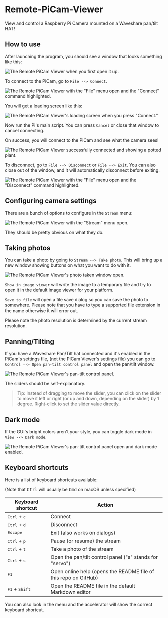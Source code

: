 # Remote-PiCam-Viewer
View and control a Raspberry Pi Camera mounted on a Waveshare pan/tilt HAT!

## How to use

After launching the program, you should see a window that looks something like
this:

![The Remote PiCam Viewer when you first open it up.](assets/HELPME/1/1.png "Figure 1.1")

To connect to the PiCam, go to `File --> Connect`. 

![The Remote PiCam Viewer with the "File" menu open and the "Connect" command highlighted.](assets/HELPME/1/2.png "Figure 1.2")

You will get a loading screen like this:

![The Remote PiCam Viewer's loading screen when you press "Connect."](assets/HELPME/1/3.png "Figure 1.3")

Now run the Pi's main script. You can press `Cancel` or close that window to 
cancel connecting. 

On success, you will connect to the PiCam and see what the camera sees!

![The Remote PiCam Viewer successfully connected and showing a potted plant.](assets/HELPME/1/4.png "Figure 1.4")

To disconnect, go to `File --> Disconnect` or `File --> Exit`. You can also 
close out of the window, and it will automatically disconnect before exiting. 

![The Remote PiCam Viewer with the "File" menu open and the "Disconnect" command highlighted.](assets/HELPME/1/5.png "Figure 1.5")

## Configuring camera settings

There are a bunch of options to configure in the `Stream` menu:

![The Remote PiCam Viewer with the "Stream" menu open.](assets/HELPME/1/6.png "Figure 1.6")

They should be pretty obvious on what they do. 

## Taking photos

You can take a photo by going to `Stream --> Take photo`. This will bring up a
new window showing buttons on what you want to do with it.

![The Remote PiCam Viewer's photo taken window open.](assets/HELPME/1/7.png "Figure 1.7")

`Show in image viewer` will write the image to a temporary file and try to 
open it in the default image viewer for your platform.

`Save to file` will open a file save dialog so you can save the photo to 
somewhere. Please note that you have to type a supported file extension in the
name otherwise it will error out. 

Please note the photo resolution is determined by the current stream 
resolution.

## Panning/Tilting

If you have a Waveshare Pan/Tilt hat connected and it's enabled in the 
PiCam's settings file, (not the PiCam Viewer's settings file) you can go to
`Control --> Open pan-tilt control panel` and open the pan/tilt window.

![The Remote PiCam Viewer's pan-tilt control panel.](assets/HELPME/1/8.png "Figure 1.8")

The sliders should be self-explanatory. 

> Tip: Instead of dragging to move the slider, you can click on the slider 
> to move it left or right (or up and down, depending on the slider) by 1 
> degree. Right-click to set the slider value directly. 

## Dark mode

If the GUI's bright colors aren't your style, you can toggle dark mode in  
`View --> Dark mode`.

![The Remote PiCam Viewer's pan-tilt control panel open and dark mode enabled.](assets/HELPME/1/9.png "Figure 1.9")

## Keyboard shortcuts

Here is a list of keyboard shortcuts available:

(Note that <kbd>Ctrl</kbd> will usually be <kbd>Cmd</kbd> on macOS unless 
specified)

Keyboard shortcut                | Action
---------------------------------|----------------------------------------------------------------
<kbd>Ctrl</kbd> + <kbd>c</kbd>   | Connect
<kbd>Ctrl</kbd> + <kbd>d</kbd>   | Disconnect
<kbd>Escape</kbd>                | Exit (also works on dialogs)
<kbd>Ctrl</kbd> + <kbd>p</kbd>   | Pause (or resume) the stream
<kbd>Ctrl</kbd> + <kbd>t</kbd>   | Take a photo of the stream
<kbd>Ctrl</kbd> + <kbd>s</kbd>   | Open the pan/tilt control panel ("s" stands for "servo")
<kbd>F1</kbd>                    | Open online help (opens the README file of this repo on GitHub)
<kbd>F1</kbd> + <kbd>Shift</kbd> | Open the README file in the default Markdown editor

You can also look in the menu and the accelerator will show the correct 
keyboard shortcut. 
